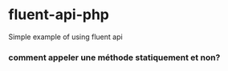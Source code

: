 # fluent-api-php
Simple example of using fluent api

<H3>comment appeler une méthode statiquement et non? </H3>
